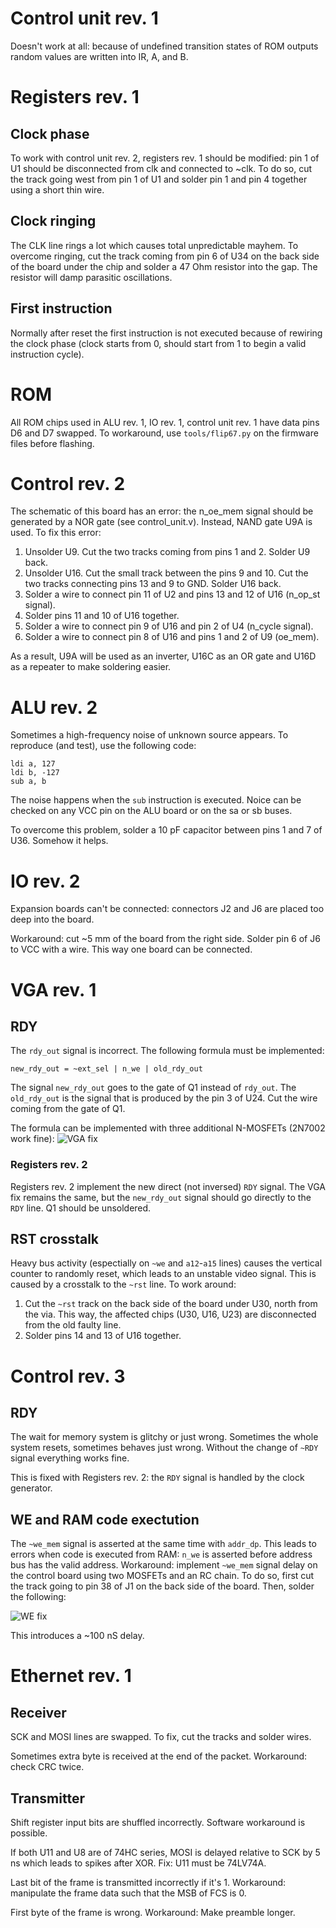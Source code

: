 # Control unit rev. 1
Doesn't work at all: because of undefined transition states of ROM outputs random values are written into IR, A, and B.

# Registers rev. 1

## Clock phase
To work with control unit rev. 2, registers rev. 1 should be modified: pin 1 of U1 should be disconnected from clk and connected to ~clk. To do so, cut the track going west from pin 1 of U1 and solder pin 1 and pin 4 together using a short thin wire.

## Clock ringing
The CLK line rings a lot which causes total unpredictable mayhem. To overcome ringing, cut the track coming from pin 6 of U34 on the back side of the board under the chip and solder a 47 Ohm resistor into the gap. The resistor will damp parasitic oscillations.

## First instruction
Normally after reset the first instruction is not executed because of rewiring the clock phase (clock starts from 0, should start from 1 to begin a valid instruction cycle).

# ROM
All ROM chips used in ALU rev. 1, IO rev. 1, control unit rev. 1 have data pins D6 and D7 swapped. To workaround, use `tools/flip67.py` on the firmware files before flashing.

# Control rev. 2

The schematic of this board has an error: the n_oe_mem signal should be generated by a NOR gate (see control_unit.v). Instead, NAND gate U9A is used. To fix this error:

1. Unsolder U9. Cut the two tracks coming from pins 1 and 2. Solder U9 back.
2. Unsolder U16. Cut the small track between the pins 9 and 10. Cut the two tracks connecting pins 13 and 9 to GND. Solder U16 back.
3. Solder a wire to connect pin 11 of U2 and pins 13 and 12 of U16 (n_op_st signal).
4. Solder pins 11 and 10 of U16 together.
5. Solder a wire to connect pin 9 of U16 and pin 2 of U4 (n_cycle signal).
6. Solder a wire to connect pin 8 of U16 and pins 1 and 2 of U9 (oe_mem).

As a result, U9A will be used as an inverter, U16C as an OR gate and U16D as a repeater to make soldering easier.

# ALU rev. 2
Sometimes a high-frequency noise of unknown source appears. To reproduce (and test), use the following code:
```
ldi a, 127
ldi b, -127
sub a, b
```
The noise happens when the `sub` instruction is executed. Noice can be checked on any VCC pin on the ALU board or on the sa or sb buses.

To overcome this problem, solder a 10 pF capacitor between pins 1 and 7 of U36. Somehow it helps.

# IO rev. 2
Expansion boards can't be connected: connectors J2 and J6 are placed too deep into the board.

Workaround: cut ~5 mm of the board from the right side. Solder pin 6 of J6 to VCC with a wire. This way one board can be connected.

# VGA rev. 1

## RDY
The `rdy_out` signal is incorrect. The following formula must be implemented:
```
new_rdy_out = ~ext_sel | n_we | old_rdy_out
```
The signal `new_rdy_out` goes to the gate of Q1 instead of `rdy_out`. The `old_rdy_out` is the signal that is produced by the pin 3 of U24. Cut the wire coming from the gate of Q1.

The formula can be implemented with three additional N-MOSFETs (2N7002 work fine):
![VGA fix](vga_1_fix.png)

### Registers rev. 2
Registers rev. 2 implement the new direct (not inversed) `RDY` signal. The VGA fix remains the same, but the `new_rdy_out` signal should go directly to the `RDY` line. Q1 should be unsoldered.

## RST crosstalk

Heavy bus activity (espectially on `~we` and `a12`-`a15` lines) causes the vertical counter to randomly reset, which leads to an unstable video signal. This is caused by a crosstalk to the `~rst` line. To work around:

1. Cut the `~rst` track on the back side of the board under U30, north from the via. This way, the affected chips (U30, U16, U23) are disconnected from the old faulty line.
2. Solder pins 14 and 13 of U16 together.

# Control rev. 3

## RDY
The wait for memory system is glitchy or just wrong. Sometimes the whole system resets, sometimes behaves just wrong. Without the change of `~RDY` signal everything works fine.

This is fixed with Registers rev. 2: the `RDY` signal is handled by the clock generator.

## WE and RAM code exectution

The `~we_mem` signal is asserted at the same time with `addr_dp`. This leads to errors when code is executed from RAM: `n_we` is asserted before address bus has the valid address. Workaround: implement `~we_mem` signal delay on the control board using two MOSFETs and an RC chain. To do so, first cut the track going to pin 38 of J1 on the back side of the board. Then, solder the following:

![WE fix](we_fix.png)

This introduces a ~100 nS delay.

# Ethernet rev. 1

## Receiver

SCK and MOSI lines are swapped. To fix, cut the tracks and solder wires.

Sometimes extra byte is received at the end of the packet. Workaround: check CRC twice.

## Transmitter

Shift register input bits are shuffled incorrectly. Software workaround is possible.

If both U11 and U8 are of 74HC series, MOSI is delayed relative to SCK by 5 ns which leads to spikes after XOR. Fix: U11 must be 74LV74A.

Last bit of the frame is transmitted incorrectly if it's 1. Workaround: manipulate the frame data such that the MSB of FCS is 0.

First byte of the frame is wrong. Workaround: Make preamble longer.
